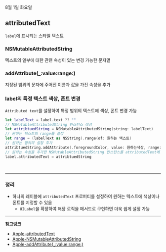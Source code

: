 8월 1일 화요일

## attributedText
`label`에 표시되는 스타일 텍스트

### NSMutableAttributedString
텍스트의 일부에 대한 관련 속성이 있는 변경 가능한 문자열

### addAttribute(_:value:range:)
지정된 범위의 문자에 주어진 이름과 값을 가진 속성을 추가

### label의 특정 텍스트 색상, 폰트 변경
`Attributed text`를 설정하여 특정 범위의 텍스트에 색상, 폰트 변경 가능

```swift
let labelText = label.text ?? ""
// NSMutableAttributedString 인스턴스 생성
let attribtuedString = NSMutableAttributedString(string: labelText)
// 원하는 텍스트의 range를 설정
let range = (labelText as NSString).range(of: 원하는 텍스트)
// 원하는 범위의 설정 추가
attribtuedString.addAttribute(.foregroundColor, value: 원하는색상, range: range)
// 원하는 속성을 추가한 NSMutableAttributedString 인스턴스를 attributedText에 할당
label.attributedText = attribtuedString
```

</br>

---
### 정리
- 하나의 레이블에 `attributedText` 프로퍼티를 설정하여 원하는 텍스트에 색상이나 폰트를 지정할 수 있음
    - `UILabel`을 확장하여 해당 로직을 메서드로 구현하면 더욱 쉽게 설정 가능

---
**참고링크**
- [Apple-attributedText](https://developer.apple.com/documentation/uikit/uilabel/1620542-attributedtext)
- [Apple-NSMutableAttributedString](https://developer.apple.com/documentation/foundation/nsmutableattributedstring)
- [Apple-addAttribute(_:value:range:)](https://developer.apple.com/documentation/foundation/nsmutableattributedstring/1417080-addattribute)
